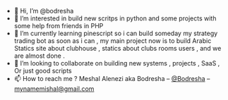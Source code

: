 - 👋 Hi, I’m @bodresha
- 👀 I’m interested in build new scritps in python and some projects with some help from friends in PHP 
- 🌱 I’m currently learning pinescript so i can build someday my strategy trading bot as soon as i can , my main project now is to build Arabic Statics site about clubhouse , statics about clubs rooms users , and we are almost done .
- 💞️ I’m looking to collaborate on building new systems , projects , SaaS , Or just good scripts
- 📫 How to reach me ? Meshal Alenezi aka Bodresha – [@Bodresha](https://twitter.com/Bodresha) – mynamemishal@gmail.com

<!---
bodresha/bodresha is a ✨ special ✨ repository because its `README.md` (this file) appears on your GitHub profile.
You can click the Preview link to take a look at your changes.
--->

